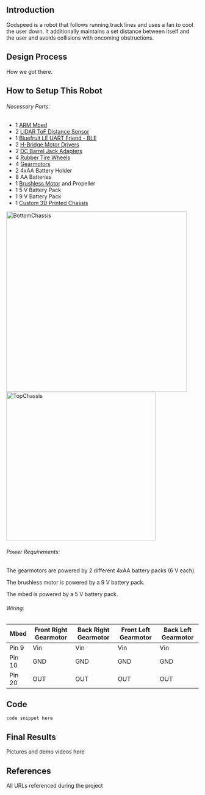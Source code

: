 ## Introduction

Godspeed is a robot that follows running track lines and uses a fan to cool the user down. It additionally maintains a set distance between itself and the user and avoids collisions with oncoming obstructions.

## Design Process

How we got there.

## How to Setup This Robot

###### Necessary Parts:

- 1 [ARM Mbed](https://www.sparkfun.com/products/9564)
- 2 [LIDAR ToF Distance Sensor](https://www.adafruit.com/product/3317)
- 1 [Bluefruit LE UART Friend - BLE](https://www.adafruit.com/product/2479)
- 2 [H-Bridge Motor Drivers](https://www.sparkfun.com/products/14450)
- 2 [DC Barrel Jack Adapters](https://www.sparkfun.com/products/10811)
- 4 [Rubber Tire Wheels](https://www.sparkfun.com/products/13259)
- 4 [Gearmotors](https://www.sparkfun.com/products/13302)
- 2 4xAA Battery Holder
- 8 AA Batteries
- 1 [Brushless Motor](https://www.amainhobbies.com/blade-torrent-110-11047600kv-fpv-racing-motor-blha1024/p633058) and Propeller
- 1 5 V Battery Pack
- 1 9 V Battery Pack
- 1 [Custom 3D Printed Chassis](https://github.com/NaomiNicholson/NaomiNicholson.github.io/files/8566920/4180_Chassis.zip)

<img width="473" alt="BottomChassis" src="https://user-images.githubusercontent.com/104459763/165387789-0ad63413-8375-432d-972e-4dc1cfaeee35.PNG"> <img width="391" alt="TopChassis" src="https://user-images.githubusercontent.com/104459763/165394988-1d8c31b5-9632-44e5-aa03-bf9e54e58a8e.PNG">

###### Power Requirements:

The gearmotors are powered by 2 different 4xAA battery packs (6 V each).

The brushless motor is powered by a 9 V battery pack.

The mbed is powered by a 5 V battery pack.

###### Wiring:

| Mbed | Front Right Gearmotor | Back Right Gearmotor | Front Left Gearmotor | Back Left Gearmotor |
|-------|--------|---------|---------|---------|
| Pin 9 | Vin | Vin | Vin | Vin |
| Pin 10 | GND | GND | GND | GND |
| Pin 20 | OUT | OUT | OUT | OUT |

## Code

```
code snippet here
```

## Final Results

Pictures and demo videos here


## References

All URLs referenced during the project
